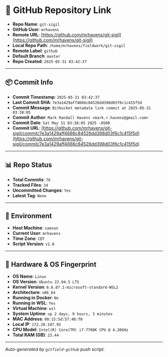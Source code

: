 # 🔗 GitHub Repository Link

- **Repo Name**: `git-sigil`
- **GitHub User**: `mrhavens`
- **Remote URL**: [https://github.com/mrhavens/git-sigil](https://github.com/mrhavens/git-sigil)
- **Local Repo Path**: `/home/mrhavens/fieldwork/git-sigil`
- **Remote Label**: `github`
- **Default Branch**: `master`
- **Repo Created**: `2025-05-31 03:42:37`

---

## 📦 Commit Info

- **Commit Timestamp**: `2025-05-31 03:42:37`
- **Last Commit SHA**: `7e3a1429aff4666c84526dd398d03f6c1c415f5d`
- **Commit Message**: `Bitbucket metadata link commit at 2025-05-31 03:38:05`
- **Commit Author**: `Mark Randall Havens <mark.r.havens@gmail.com>`
- **Commit Date**: `Sat May 31 03:38:05 2025 -0500`
- **Commit URL**: [https://github.com/mrhavens/git-sigil/commit/7e3a1429aff4666c84526dd398d03f6c1c415f5d](https://github.com/mrhavens/git-sigil/commit/7e3a1429aff4666c84526dd398d03f6c1c415f5d)

---

## 📊 Repo Status

- **Total Commits**: `76`
- **Tracked Files**: `34`
- **Uncommitted Changes**: `Yes`
- **Latest Tag**: `None`

---

## 🧭 Environment

- **Host Machine**: `samson`
- **Current User**: `mrhavens`
- **Time Zone**: `CDT`
- **Script Version**: `v1.0`

---

## 🧬 Hardware & OS Fingerprint

- **OS Name**: `Linux`
- **OS Version**: `Ubuntu 22.04.5 LTS`
- **Kernel Version**: `6.6.87.1-microsoft-standard-WSL2`
- **Architecture**: `x86_64`
- **Running in Docker**: `No`
- **Running in WSL**: `Yes`
- **Virtual Machine**: `wsl`
- **System Uptime**: `up 2 days, 9 hours, 3 minutes`
- **MAC Address**: `00:15:5d:57:40:f0`
- **Local IP**: `172.28.107.95`
- **CPU Model**: `Intel(R) Core(TM) i7-7700K CPU @ 4.20GHz`
- **Total RAM (GB)**: `23.44`

---

_Auto-generated by `gitfield-github` push script._

